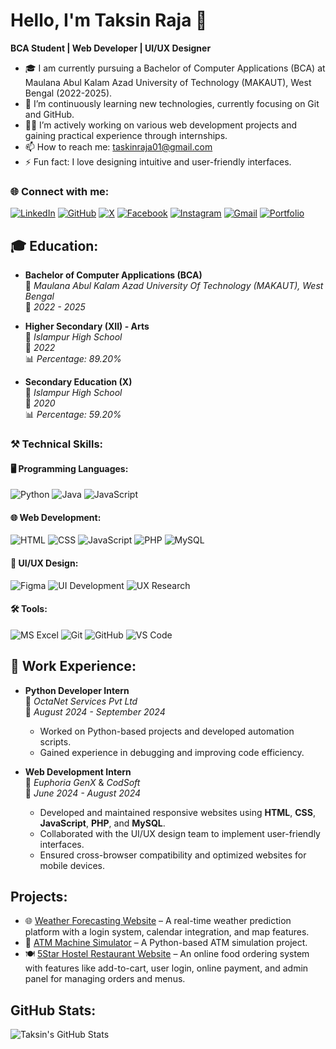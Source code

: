 # Hello, I'm Taksin Raja 👋

**BCA Student | Web Developer | UI/UX Designer**

- 🎓 I am currently pursuing a Bachelor of Computer Applications (BCA) at Maulana Abul Kalam Azad University of Technology (MAKAUT), West Bengal (2022-2025).
- 🌱 I’m continuously learning new technologies, currently focusing on Git and GitHub.
- 👨‍💻 I’m actively working on various web development projects and gaining practical experience through internships.
- 📫 How to reach me: [taskinraja01@gmail.com](mailto:taskinraja01@gmail.com)
- ⚡ Fun fact: I love designing intuitive and user-friendly interfaces.

### 🌐 Connect with me:
[![LinkedIn](https://img.shields.io/badge/LinkedIn-%230077B5.svg?style=for-the-badge&logo=linkedin&logoColor=white)](https://www.linkedin.com/in/taksinraja)
[![GitHub](https://img.shields.io/badge/GitHub-%23121011.svg?style=for-the-badge&logo=github&logoColor=white)](https://github.com/taksinraja)
[![X](https://img.shields.io/badge/X-%231DA1F2.svg?style=for-the-badge&logo=x&logoColor=white)](https://x.com)
[![Facebook](https://img.shields.io/badge/Facebook-%231877F2.svg?style=for-the-badge&logo=facebook&logoColor=white)](https://facebook.com)
[![Instagram](https://img.shields.io/badge/Instagram-%23E4405F.svg?style=for-the-badge&logo=instagram&logoColor=white)](https://www.instagram.com)
[![Gmail](https://img.shields.io/badge/Gmail-D14836?style=for-the-badge&logo=gmail&logoColor=white)](mailto:taskinraja01@gmail.com)
[![Portfolio](https://img.shields.io/badge/Portfolio-%23000000.svg?style=for-the-badge&logo=netlify&logoColor=white)](https://taksinraja.netlify.app/)

## 🎓 Education:

- **Bachelor of Computer Applications (BCA)**  
  🏫 *Maulana Abul Kalam Azad University Of Technology (MAKAUT), West Bengal*  
  📅 *2022 - 2025*

- **Higher Secondary (XII) - Arts**  
  🏫 *Islampur High School*  
  📅 *2022*  
  📊 *Percentage: 89.20%*

- **Secondary Education (X)**  
  🏫 *Islampur High School*  
  📅 *2020*  
  📊 *Percentage: 59.20%*

### ⚒️ Technical Skills:

#### 🖥️ **Programming Languages:**
![Python](https://img.shields.io/badge/Python-%233776AB.svg?style=for-the-badge&logo=python&logoColor=white)
![Java](https://img.shields.io/badge/Java-%23ED8B00.svg?style=for-the-badge&logo=java&logoColor=white)
![JavaScript](https://img.shields.io/badge/JavaScript-%23F7DF1E.svg?style=for-the-badge&logo=javascript&logoColor=black)

#### 🌐 **Web Development:**
![HTML](https://img.shields.io/badge/HTML-%23E34F26.svg?style=for-the-badge&logo=html5&logoColor=white)
![CSS](https://img.shields.io/badge/CSS-%231572B6.svg?style=for-the-badge&logo=css3&logoColor=white)
![JavaScript](https://img.shields.io/badge/JavaScript-%23F7DF1E.svg?style=for-the-badge&logo=javascript&logoColor=black)
![PHP](https://img.shields.io/badge/PHP-%23777BB4.svg?style=for-the-badge&logo=php&logoColor=white)
![MySQL](https://img.shields.io/badge/MySQL-%2300f.svg?style=for-the-badge&logo=mysql&logoColor=white)

#### 🎨 **UI/UX Design:**
![Figma](https://img.shields.io/badge/Figma-%2300D1FF.svg?style=for-the-badge&logo=figma&logoColor=white)
![UI Development](https://img.shields.io/badge/UI%20Development-%2300D1FF.svg?style=for-the-badge&logo=uxpin&logoColor=white)
![UX Research](https://img.shields.io/badge/UX%20Research-%23F24E1E.svg?style=for-the-badge&logo=figma&logoColor=white)

#### 🛠️ **Tools:**
![MS Excel](https://img.shields.io/badge/MS_Excel-%23217346.svg?style=for-the-badge&logo=microsoft-excel&logoColor=white)
![Git](https://img.shields.io/badge/Git-%23F05033.svg?style=for-the-badge&logo=git&logoColor=white)
![GitHub](https://img.shields.io/badge/GitHub-%23121011.svg?style=for-the-badge&logo=github&logoColor=white)
![VS Code](https://img.shields.io/badge/VS%20Code-%23007ACC.svg?style=for-the-badge&logo=visual-studio-code&logoColor=white)

## 💼 Work Experience:

- **Python Developer Intern**  
  🏢 *OctaNet Services Pvt Ltd*  
  📅 *August 2024 - September 2024*  
  - Worked on Python-based projects and developed automation scripts.
  - Gained experience in debugging and improving code efficiency.

- **Web Development Intern**  
  🏢 *Euphoria GenX* & *CodSoft*  
  📅 *June 2024 - August 2024*  
  - Developed and maintained responsive websites using **HTML**, **CSS**, **JavaScript**, **PHP**, and **MySQL**.
  - Collaborated with the UI/UX design team to implement user-friendly interfaces.
  - Ensured cross-browser compatibility and optimized websites for mobile devices.

## Projects:
- 🌐 [Weather Forecasting Website](https://github.com/taksinraja/weather-forecasting) – A real-time weather prediction platform with a login system, calendar integration, and map features.
- 🏧 [ATM Machine Simulator](https://github.com/taksinraja/ATM-simulator) – A Python-based ATM simulation project.
- 🍽️ [5Star Hostel Restaurant Website](https://github.com/taksinraja/5star-restaurant) – An online food ordering system with features like add-to-cart, user login, online payment, and admin panel for managing orders and menus.

## GitHub Stats:
![Taksin's GitHub Stats](https://github-readme-stats.vercel.app/api?username=taksinraja&show_icons=true&theme=radical)
